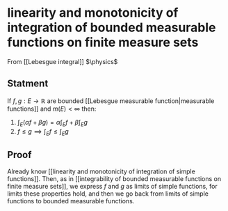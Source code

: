 # linearity and monotonicity of integration of bounded measurable functions on finite measure sets
From [[Lebesgue integral]]
$\physics$
## Statment
If $f, g: E \to \mathbb{R}$ are bounded [[Lebesgue measurable function|measurable functions]] and $m(E) < \infty$ then:
1. $\int_{E} (\alpha f + \beta g) = \alpha \int_{E} f + \beta \int_{E} g$
2. $f \leq g \implies \int_{E} f \leq \int_{E} g$

## Proof
Already know [[linearity and monotonicity of integration of simple functions]]. Then, as in [[integrability of bounded measurable functions on finite measure sets]], we express $f$ and $g$ as limits of simple functions, for limits these properties hold, and then we go back from limits of simple functions to bounded measurable functions.